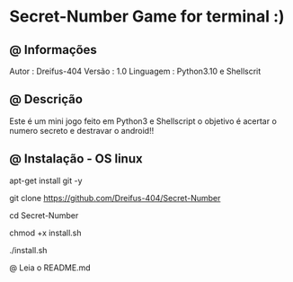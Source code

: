 # Secret-Number Game for terminal :)

 @ Informações
 --------------

Autor     : Dreifus-404
Versão    : 1.0
Linguagem : Python3.10 e Shellscrit

 @ Descrição
 ------------

 Este é um mini jogo feito em Python3 e Shellscript o objetivo é
acertar o numero secreto e destravar o android!!

 @ Instalação - OS linux
 -------------------------

apt-get install git -y

git clone https://github.com/Dreifus-404/Secret-Number

cd Secret-Number

chmod +x install.sh

./install.sh

@ Leia o README.md
